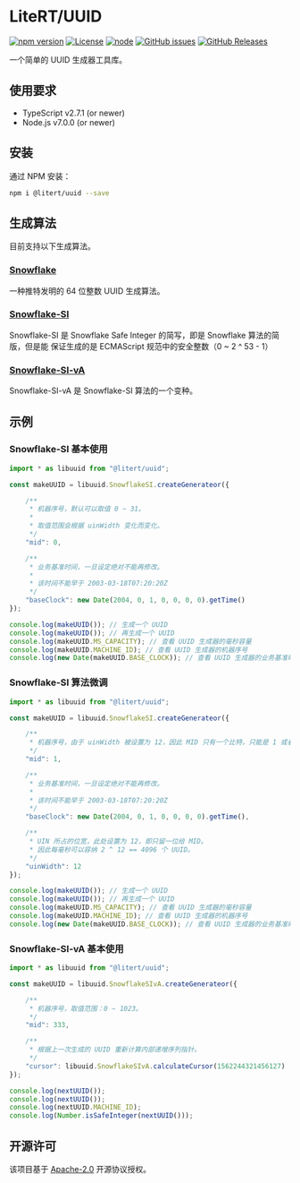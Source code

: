 # LiteRT/UUID

[![npm version](https://img.shields.io/npm/v/@litert/uuid.svg?colorB=brightgreen)](https://www.npmjs.com/package/@litert/uuid "Stable Version")
[![License](https://img.shields.io/npm/l/@litert/uuid.svg?maxAge=2592000?style=plastic)](https://github.com/litert/uuid/blob/master/LICENSE)
[![node](https://img.shields.io/node/v/@litert/uuid.svg?colorB=brightgreen)](https://nodejs.org/dist/latest-v8.x/)
[![GitHub issues](https://img.shields.io/github/issues/litert/uuid.js.svg)](https://github.com/litert/uuid.js/issues)
[![GitHub Releases](https://img.shields.io/github/release/litert/uuid.js.svg)](https://github.com/litert/uuid.js/releases "Stable Release")

一个简单的 UUID 生成器工具库。

## 使用要求

- TypeScript v2.7.1 (or newer)
- Node.js v7.0.0 (or newer)

## 安装

通过 NPM 安装：

```sh
npm i @litert/uuid --save
```

## 生成算法

目前支持以下生成算法。

### [Snowflake](https://blog.twitter.com/engineering/en_us/a/2010/announcing-snowflake.html)

一种推特发明的 64 位整数 UUID 生成算法。

### [Snowflake-SI](./docs/zh-CN/Snowflake-SI.md)

Snowflake-SI 是 Snowflake Safe Integer 的简写，即是 Snowflake 算法的简版，但是能
保证生成的是 ECMAScript 规范中的安全整数（0 ~ 2 ^ 53 - 1）

### [Snowflake-SI-vA](./docs/zh-CN/Snowflake-SI-vA.md)

Snowflake-SI-vA 是 Snowflake-SI 算法的一个变种。

## 示例

### Snowflake-SI 基本使用

```ts
import * as libuuid from "@litert/uuid";

const makeUUID = libuuid.SnowflakeSI.createGenerateor({

    /**
     * 机器序号，默认可以取值 0 ~ 31。
     *
     * 取值范围会根据 uinWidth 变化而变化。
     */
    "mid": 0,

    /**
     * 业务基准时间，一旦设定绝对不能再修改。
     *
     * 该时间不能早于 2003-03-18T07:20:20Z
     */
    "baseClock": new Date(2004, 0, 1, 0, 0, 0, 0).getTime()
});

console.log(makeUUID()); // 生成一个 UUID
console.log(makeUUID()); // 再生成一个 UUID
console.log(makeUUID.MS_CAPACITY); // 查看 UUID 生成器的毫秒容量
console.log(makeUUID.MACHINE_ID); // 查看 UUID 生成器的机器序号
console.log(new Date(makeUUID.BASE_CLOCK)); // 查看 UUID 生成器的业务基准时间
```

### Snowflake-SI 算法微调

```ts
import * as libuuid from "@litert/uuid";

const makeUUID = libuuid.SnowflakeSI.createGenerateor({

    /**
     * 机器序号，由于 uinWidth 被设置为 12，因此 MID 只有一个比特，只能是 1 或者 0。
     */
    "mid": 1,

    /**
     * 业务基准时间，一旦设定绝对不能再修改。
     *
     * 该时间不能早于 2003-03-18T07:20:20Z
     */
    "baseClock": new Date(2004, 0, 1, 0, 0, 0, 0).getTime(),

    /**
     * UIN 所占的位宽，此处设置为 12，即只留一位给 MID。
     * 因此每毫秒可以容纳 2 ^ 12 == 4096 个 UUID。
     */
    "uinWidth": 12
});

console.log(makeUUID()); // 生成一个 UUID
console.log(makeUUID()); // 再生成一个 UUID
console.log(makeUUID.MS_CAPACITY); // 查看 UUID 生成器的毫秒容量
console.log(makeUUID.MACHINE_ID); // 查看 UUID 生成器的机器序号
console.log(new Date(makeUUID.BASE_CLOCK)); // 查看 UUID 生成器的业务基准时间
```

### Snowflake-SI-vA 基本使用

```ts
import * as libuuid from "@litert/uuid";

const makeUUID = libuuid.SnowflakeSIvA.createGenerateor({

    /**
     * 机器序号，取值范围：0 ~ 1023。
     */
    "mid": 333,

    /**
     * 根据上一次生成的 UUID 重新计算内部递增序列指针。
     */
    "cursor": libuuid.SnowflakeSIvA.calculateCursor(1562244321456127)
});

console.log(nextUUID());
console.log(nextUUID());
console.log(nextUUID.MACHINE_ID);
console.log(Number.isSafeInteger(nextUUID()));

```

## 开源许可

该项目基于 [Apache-2.0](./LICENSE) 开源协议授权。

